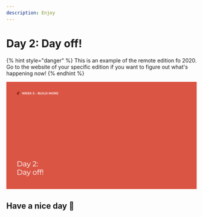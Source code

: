 ```yaml
---
description: Enjoy
---
```


# Day 2: Day off!

{% hint style="danger" %}
This is an example of the remote edition fo 2020. Go to the website of your specific edition if you want to figure out what's happening now!
{% endhint %}

![](../../../../.gitbook/assets/osoc-2020-cal-week-3-day-2.jpeg)

## Have a nice day 🥳

